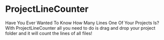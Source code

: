 # ProjectLineCounter
Have You Ever Wanted To Know How Many Lines One Of Your Projects Is?
With ProjectLineCounter all you need to do is drag and drop your project folder and it will count the lines of all files!
